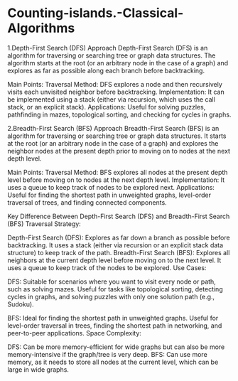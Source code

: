 # Counting-islands.-Classical-Algorithms
1.Depth-First Search (DFS) Approach
Depth-First Search (DFS) is an algorithm for traversing or searching tree or graph data structures. 
The algorithm starts at the root (or an arbitrary node in the case of a graph) 
and explores as far as possible along each branch before backtracking.

Main Points:
Traversal Method: DFS explores a node and then recursively visits each unvisited neighbor before backtracking.
Implementation: It can be implemented using a stack (either via recursion, which uses the call stack, or an explicit stack).
Applications: Useful for solving puzzles, pathfinding in mazes, topological sorting, and checking for cycles in graphs.



2.Breadth-First Search (BFS) Approach
Breadth-First Search (BFS) is an algorithm for traversing or searching tree or graph data structures. 
It starts at the root (or an arbitrary node in the case of a graph) and explores the neighbor nodes at the present 
depth prior to moving on to nodes at the next depth level.

Main Points:
Traversal Method: BFS explores all nodes at the present depth level before moving on to nodes at the next depth level.
Implementation: It uses a queue to keep track of nodes to be explored next.
Applications: Useful for finding the shortest path in unweighted graphs, 
level-order traversal of trees, and finding connected components.


Key Difference Between Depth-First Search (DFS) and Breadth-First Search (BFS)
Traversal Strategy:

Depth-First Search (DFS): Explores as far down a branch as possible before backtracking. 
It uses a stack (either via recursion or an explicit stack data structure) to keep track of the path.
Breadth-First Search (BFS): Explores all neighbors at the current depth level before moving on to the next level. 
It uses a queue to keep track of the nodes to be explored.
Use Cases:

DFS:
Suitable for scenarios where you want to visit every node or path, such as solving mazes.
Useful for tasks like topological sorting, detecting cycles in graphs, and solving puzzles with only one solution path 
(e.g., Sudoku).

BFS:
Ideal for finding the shortest path in unweighted graphs.
Useful for level-order traversal in trees, finding the shortest path in networking, and peer-to-peer applications.
Space Complexity:

DFS: Can be more memory-efficient for wide graphs but can also be more memory-intensive if the graph/tree is very deep.
BFS: Can use more memory, as it needs to store all nodes at the current level, which can be large in wide graphs.
